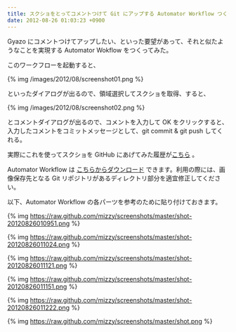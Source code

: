 ```yaml
---
title: スクショをとってコメントつけて Git にアップする Automator Workflow つくってみた
date: 2012-08-26 01:03:23 +0900
---
```


Gyazo にコメントつけてアップしたい、といった要望があって、それと似たようなことを実現する Automator Wokflow をつくってみた。

このワークフローを起動すると、

{% img /images/2012/08/screenshot01.png %}

といったダイアログが出るので、領域選択してスクショを取得、すると、

{% img /images/2012/08/screenshot02.png %}

とコメントダイアログが出るので、コメントを入力して OK をクリックすると、入力したコメントをコミットメッセージとして、git commit & git push してくれる。

実際にこれを使ってスクショを GitHub にあげてみた履歴が[こちら](https://github.com/mizzy/screenshots/commits/master) 。

Automator Workflow は [こちらからダウンロード](https://github.com/mizzy/screenshots-to-git-with-comments/zipball/master) できます。利用の際には、画像保存先となる Git リポジトリがあるディレクトリ部分を適宜修正してください。

以下、Automator Workflow の各パーツを参考のために貼り付けておきます。

{% img https://raw.github.com/mizzy/screenshots/master/shot-20120826010951.png %}

{% img https://raw.github.com/mizzy/screenshots/master/shot-20120826011024.png %}

{% img https://raw.github.com/mizzy/screenshots/master/shot-20120826011121.png %}

{% img https://raw.github.com/mizzy/screenshots/master/shot-20120826011151.png %}

{% img https://raw.github.com/mizzy/screenshots/master/shot-20120826011222.png %}

{% img https://raw.github.com/mizzy/screenshots/master/shot.png %}






